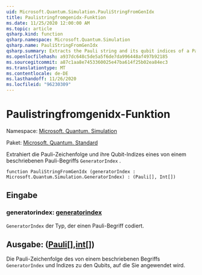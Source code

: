 ```yaml
---
uid: Microsoft.Quantum.Simulation.PauliStringFromGenIdx
title: Paulistringfromgenidx-Funktion
ms.date: 11/25/2020 12:00:00 AM
ms.topic: article
qsharp.kind: function
qsharp.namespace: Microsoft.Quantum.Simulation
qsharp.name: PauliStringFromGenIdx
qsharp.summary: Extracts the Pauli string and its qubit indices of a Pauli term described by a `GeneratorIndex`.
ms.openlocfilehash: a937dc648c5de5a5f6de7da996448af497b92185
ms.sourcegitcommit: a87c1aa8e7453360025e47ba614f25b02ea84ec3
ms.translationtype: MT
ms.contentlocale: de-DE
ms.lasthandoff: 11/26/2020
ms.locfileid: "96230309"
---
```

# <a name="paulistringfromgenidx-function"></a>Paulistringfromgenidx-Funktion

Namespace: [Microsoft. Quantum. Simulation](xref:Microsoft.Quantum.Simulation)

Paket: [Microsoft. Quantum. Standard](https://nuget.org/packages/Microsoft.Quantum.Standard)


Extrahiert die Pauli-Zeichenfolge und ihre Qubit-Indizes eines von einem beschriebenen Pauli-Begriffs `GeneratorIndex` .

```qsharp
function PauliStringFromGenIdx (generatorIndex : Microsoft.Quantum.Simulation.GeneratorIndex) : (Pauli[], Int[])
```


## <a name="input"></a>Eingabe

### <a name="generatorindex--generatorindex"></a>generatorindex: [generatorindex](xref:Microsoft.Quantum.Simulation.GeneratorIndex)

`GeneratorIndex` der Typ, der einen Pauli-Begriff codiert.



## <a name="output--pauliint"></a>Ausgabe: ([Pauli](xref:microsoft.quantum.lang-ref.pauli)[],[int](xref:microsoft.quantum.lang-ref.int)[])

Die Pauli-Zeichenfolge des von einem beschriebenen Begriffs `GeneratorIndex` und Indizes zu den Qubits, auf die Sie angewendet wird.